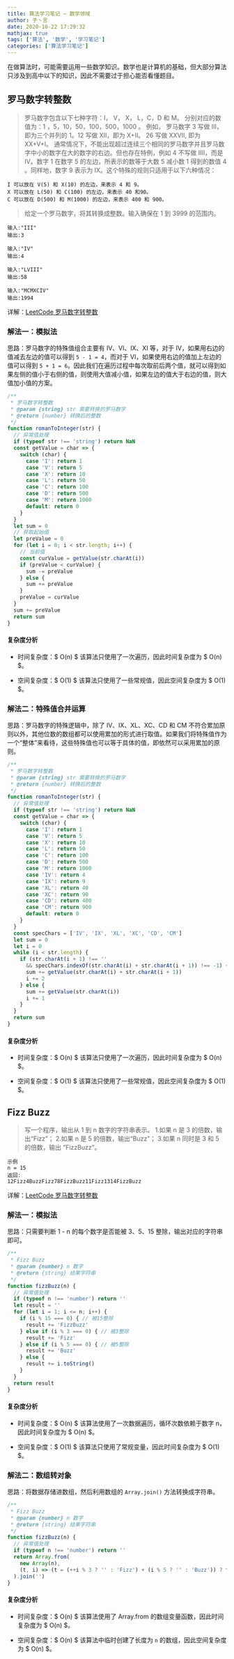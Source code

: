 ```yaml
---
title: 算法学习笔记 — 数学领域
author: 子丶言
date: 2020-10-22 17:29:32
mathjax: true
tags: ['算法', '数学', '学习笔记']
categories: ['算法学习笔记']
---
```


在做算法时，可能需要运用一些数学知识。数学也是计算机的基础，但大部分算法只涉及到高中以下的知识，因此不需要过于担心能否看懂题目。
<!-- more -->

## 罗马数字转整数

> 罗马数字包含以下七种字符：I， V， X， L，C，D 和 M。
> 分别对应的数值为：1 ，5，10，50，100，500，1000 。
> 例如， 罗马数字 3 写做 III，即为三个并列的 1。12 写做 XII，即为 X+II。 26 写做 XXVII, 即为 XX+V+I。
> 通常情况下，不能出现超过连续三个相同的罗马数字并且罗马数字中小的数字在大的数字的右边。但也存在特例，例如 4 不写做 IIII，而是 IV。数字 1 在数字 5 的左边，所表示的数等于大数 5 减小数 1 得到的数值 4 。同样地，数字 9 表示为 IX。这个特殊的规则只适用于以下六种情况：

    I 可以放在 V(5) 和 X(10) 的左边，来表示 4 和 9。
    X 可以放在 L(50) 和 C(100) 的左边，来表示 40 和90。
    C 可以放在 D(500) 和 M(1000) 的左边，来表示 400 和 900。

> 给定一个罗马数字，将其转换成整数。输入确保在 1 到 3999 的范围内。

    输入:"III"
    输出:3

    输入:"IV"
    输出:4

    输入:"LVIII"
    输出:58

    输入:"MCMXCIV"
    输出:1994

详解：[LeetCode 罗马数字转整数](https://leetcode-cn.com/problems/roman-to-integer/solution/yong-shi-9993nei-cun-9873jian-dan-jie-fa-by-donesp/)

### 解法一：模拟法

思路：罗马数字的特殊值组合主要有 IV、VI、IX、XI 等，对于 IV，如果用右边的值减去左边的值可以得到 `5 - 1 = 4`，而对于 VI，如果使用右边的值加上左边的值可以得到 `5 + 1 = 6`。因此我们在遍历过程中每次取前后两个值，就可以得到如果左侧的值小于右侧的值，则使用大值减小值，如果左边的值大于右边的值，则大值加小值的方案。

```js
/**
 * 罗马数字转整数
 * @param {string} str 需要转换的罗马数字
 * @return {number} 转换后的整数
 */
function romanToInteger(str) {
  // 异常值处理
  if (typeof str !== 'string') return NaN
  const getValue = char => {
    switch (char) {
      case 'I': return 1
      case 'V': return 5
      case 'X': return 10
      case 'L': return 50
      case 'C': return 100
      case 'D': return 500
      case 'M': return 1000
      default: return 0
    }
  }
  let sum = 0
  // 获取起始值
  let preValue = 0
  for (let i = 0; i < str.length; i++) {
    // 当前值
    const curValue = getValue(str.charAt(i))
    if (preValue < curValue) {
      sum -= preValue
    } else {
      sum += preValue
    }
    preValue = curValue
  }
  sum += preValue
  return sum
}
```

#### 复杂度分析

- 时间复杂度：$ O(n) $
  该算法只使用了一次遍历，因此时间复杂度为 $ O(n) $。

- 空间复杂度：$ O(1) $
  该算法只使用了一些常规值，因此空间复杂度为 $ O(1) $。


### 解法二：特殊值合并运算

思路：罗马数字的特殊逻辑中，除了 IV、IX、XL、XC、CD 和 CM 不符合累加原则以外，其他位数的数组都可以使用累加的形式进行取值。如果我们将特殊值作为一个“整体”来看待，这些特殊值也可以等于具体的值，即依然可以采用累加的原则。

```js
/**
 * 罗马数字转整数
 * @param {string} str 需要转换的罗马数字
 * @return {number} 转换后的整数
 */
function romanToInteger(str) {
  // 异常值处理
  if (typeof str !== 'string') return NaN
  const getValue = char => {
    switch (char) {
      case 'I': return 1
      case 'V': return 5
      case 'X': return 10
      case 'L': return 50
      case 'C': return 100
      case 'D': return 500
      case 'M': return 1000
      case 'IV': return 4
      case 'IX': return 9
      case 'XL': return 40
      case 'XC': return 90
      case 'CD': return 400
      case 'CM': return 900
      default: return 0
    }
  }
  const specChars = ['IV', 'IX', 'XL', 'XC', 'CD', 'CM']
  let sum = 0
  let i = 0
  while (i < str.length) {
    if (str.charAt(i + 1) !== ''
      && specChars.indexOf(str.charAt(i) + str.charAt(i + 1)) !== -1) {
      sum += getValue(str.charAt(i) + str.charAt(i + 1))
      i += 2
    } else {
      sum += getValue(str.charAt(i))
      i += 1
    }
  }
  return sum
}
```

#### 复杂度分析

- 时间复杂度：$ O(n) $
  该算法只使用了一次遍历，因此时间复杂度为 $ O(n) $。

- 空间复杂度：$ O(1) $
  该算法只使用了一些常规值，因此空间复杂度为 $ O(1) $。


## Fizz Buzz

> 写一个程序，输出从 1 到 n 数字的字符串表示。
> 1.如果 n 是 3 的倍数，输出“Fizz”；
> 2.如果 n 是 5 的倍数，输出“Buzz”；
> 3.如果 n 同时是 3 和 5 的倍数，输出 “FizzBuzz”。

    示例
    n = 15
    返回:
    12Fizz4BuzzFizz78FizzBuzz11Fizz1314FizzBuzz
  
详解：[LeetCode 罗马数字转整数](https://leetcode-cn.com/problems/fizz-buzz/solution/fizz-buzz-by-leetcode/)

### 解法一：模拟法

思路：只需要判断 1 - n 的每个数字是否能被 3、5、15 整除，输出对应的字符串即可。

```js
/**
 * Fizz Buzz
 * @param {number} n 数字
 * @return {string} 结果字符串
 */
function fizzBuzz(n) {
  // 异常值处理
  if (typeof n !== 'number') return ''
  let result = ''
  for (let i = 1; i <= n; i++) {
    if (i % 15 === 0) { // 被15整除
      result += 'FizzBuzz'
    } else if (i % 3 === 0) { // 被3整除
      result += 'Fizz'
    } else if (i % 5 === 0) { // 被5整除
      result += 'Buzz'
    } else {
      result += i.toString()
    }
  }
  return result
}
```

#### 复杂度分析

- 时间复杂度：$ O(n) $
  该算法使用了一次数据遍历，循环次数依赖于数字 n，因此时间复杂度为 $ O(n) $。

- 空间复杂度：$ O(1) $
  该算法只使用了常规变量，因此时间复杂度为 $ O(1) $。


### 解法二：数组转对象

思路：将数据存储进数组，然后利用数组的 `Array.join()` 方法转换成字符串。

```js
/**
 * Fizz Buzz
 * @param {number} n 数字
 * @return {string} 结果字符串
 */
function fizzBuzz(n) {
  // 异常值处理
  if (typeof n !== 'number') return ''
  return Array.from(
    new Array(n),
    (t, i) => (t = (++i % 3 ? '' : 'Fizz') + (i % 5 ? '' : 'Buzz')) ? t : '' + i
  ).join('')
}
```

#### 复杂度分析

- 时间复杂度：$ O(n) $
  该算法使用了 Array.from 的数组变量函数，因此时间复杂度为 $ O(n) $。

- 空间复杂度：$ O(n) $
  该算法中临时创建了长度为 `n` 的数组，因此空间复杂度为 $ O(n) $。
